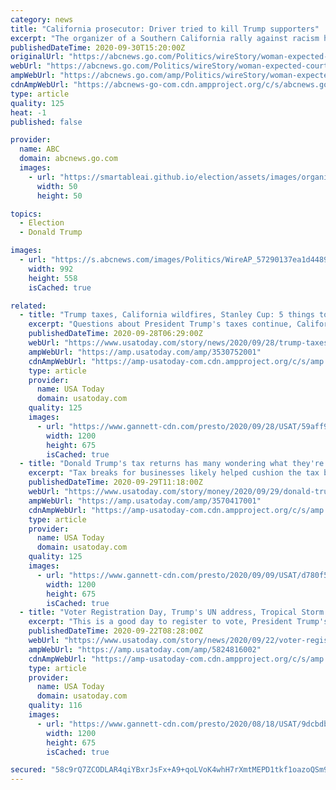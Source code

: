 ```yaml
---
category: news
title: "California prosecutor: Driver tried to kill Trump supporters"
excerpt: "The organizer of a Southern California rally against racism has been charged with attempted murder after driving her car into a crowd of counterprotesters"
publishedDateTime: 2020-09-30T15:20:00Z
originalUrl: "https://abcnews.go.com/Politics/wireStory/woman-expected-court-driving-california-rally-73305487"
webUrl: "https://abcnews.go.com/Politics/wireStory/woman-expected-court-driving-california-rally-73305487"
ampWebUrl: "https://abcnews.go.com/amp/Politics/wireStory/woman-expected-court-driving-california-rally-73305487"
cdnAmpWebUrl: "https://abcnews-go-com.cdn.ampproject.org/c/s/abcnews.go.com/amp/Politics/wireStory/woman-expected-court-driving-california-rally-73305487"
type: article
quality: 125
heat: -1
published: false

provider:
  name: ABC
  domain: abcnews.go.com
  images:
    - url: "https://smartableai.github.io/election/assets/images/organizations/abcnews.go.com-50x50.jpg"
      width: 50
      height: 50

topics:
  - Election
  - Donald Trump

images:
  - url: "https://s.abcnews.com/images/Politics/WireAP_57290137ea1d4489bf90b58b7ef15c68_16x9_992.jpg"
    width: 992
    height: 558
    isCached: true

related:
  - title: "Trump taxes, California wildfires, Stanley Cup: 5 things to know Monday"
    excerpt: "Questions about President Trump's taxes continue, California braces for more wildfires and more news to start your Monday."
    publishedDateTime: 2020-09-28T06:29:00Z
    webUrl: "https://www.usatoday.com/story/news/2020/09/28/trump-taxes-california-wildfires-stanley-cup-5-things-know-monday/3530752001/"
    ampWebUrl: "https://amp.usatoday.com/amp/3530752001"
    cdnAmpWebUrl: "https://amp-usatoday-com.cdn.ampproject.org/c/s/amp.usatoday.com/amp/3530752001"
    type: article
    provider:
      name: USA Today
      domain: usatoday.com
    quality: 125
    images:
      - url: "https://www.gannett-cdn.com/presto/2020/09/28/USAT/59aff9ec-70a1-4434-b761-70d13b08116b-AFP_AFP_8QV4ZJ.jpg?auto=webp&crop=5567,3132,x0,y283&format=pjpg&width=1200"
        width: 1200
        height: 675
        isCached: true
  - title: "Donald Trump's tax returns has many wondering what they're doing wrong"
    excerpt: "Tax breaks for businesses likely helped cushion the tax bill for President Donald Trump, as the speculation continues about Trump's tax audit and tax returns."
    publishedDateTime: 2020-09-29T11:18:00Z
    webUrl: "https://www.usatoday.com/story/money/2020/09/29/donald-trump-tax-returns-income/3570417001/"
    ampWebUrl: "https://amp.usatoday.com/amp/3570417001"
    cdnAmpWebUrl: "https://amp-usatoday-com.cdn.ampproject.org/c/s/amp.usatoday.com/amp/3570417001"
    type: article
    provider:
      name: USA Today
      domain: usatoday.com
    quality: 125
    images:
      - url: "https://www.gannett-cdn.com/presto/2020/09/09/USAT/d780f55e-a075-44f4-8b81-96e00a1463d5-USP_News__President_Trump.jpg?auto=webp&crop=4945,2782,x0,y368&format=pjpg&width=1200"
        width: 1200
        height: 675
        isCached: true
  - title: "Voter Registration Day, Trump's UN address, Tropical Storm Beta: 5 things to know Tuesday"
    excerpt: "This is a good day to register to vote, President Trump's U.N. address will be released before his latest rally and more news to start your Tuesday."
    publishedDateTime: 2020-09-22T08:28:00Z
    webUrl: "https://www.usatoday.com/story/news/2020/09/22/voter-registration-day-trumps-un-address-5-things-know-tuesday/5824816002/"
    ampWebUrl: "https://amp.usatoday.com/amp/5824816002"
    cdnAmpWebUrl: "https://amp-usatoday-com.cdn.ampproject.org/c/s/amp.usatoday.com/amp/5824816002"
    type: article
    provider:
      name: USA Today
      domain: usatoday.com
    quality: 116
    images:
      - url: "https://www.gannett-cdn.com/presto/2020/08/18/USAT/9dcbdbce-c6ee-4aef-8688-8b99680ca442-vote-by-mail.png?auto=webp&crop=1911,1075,x294,y0&format=pjpg&width=1200"
        width: 1200
        height: 675
        isCached: true

secured: "58c9rQ7ZCODLAR4qiYBxrJsFx+A9+qoLVoK4whH7rXmtMEPD1tkf1oazoQSm9ok+5hKyQ1o0DLVheCCImkYQ6IzbuxbBjS3FxJZBurO4u9SldLroZh0X8prPTCJpodacW2JVNea0rCdSwYF2xCE4qWG+mbnJNWryYXhBY3eUldZWwqcwLjQkSCpcoYPWaOACGQeotTVa7PzjzwD2JbmTbJTP9LxPZJiLleAc4vjk2r5W+OpgvW9vdzw8dRYis+6hzEXotrd4zWVpsHCExCQrEoOmKsIKp0L8X8fsK9Lf5CQ8aqfejLBg/z3Sqjwxx6BEMNfTm38HNJTBpmMGaR3ANPV8M29smTdeufORLeZ4Dsc=;iQFZ6cc4aj54c2j+DegI3A=="
---
```


